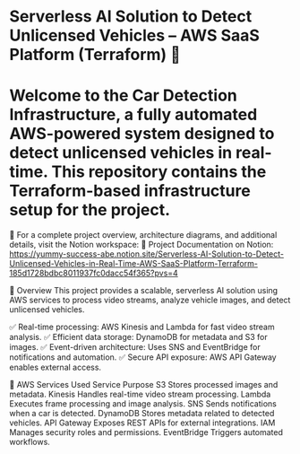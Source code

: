 # Serverless AI Solution to Detect Unlicensed Vehicles – AWS SaaS Platform (Terraform) 🚀
# Welcome to the Car Detection Infrastructure, a fully automated AWS-powered system designed to detect unlicensed vehicles in real-time. This repository contains the Terraform-based infrastructure setup for the project.

🔗 For a complete project overview, architecture diagrams, and additional details, visit the Notion workspace:
📖 Project Documentation on Notion: https://yummy-success-abe.notion.site/Serverless-AI-Solution-to-Detect-Unlicensed-Vehicles-in-Real-Time-AWS-SaaS-Platform-Terraform-185d1728bdbc8011937fc0dacc54f365?pvs=4

🚀 Overview
This project provides a scalable, serverless AI solution using AWS services to process video streams, analyze vehicle images, and detect unlicensed vehicles.

✅ Real-time processing: AWS Kinesis and Lambda for fast video stream analysis.
✅ Efficient data storage: DynamoDB for metadata and S3 for images.
✅ Event-driven architecture: Uses SNS and EventBridge for notifications and automation.
✅ Secure API exposure: AWS API Gateway enables external access.

📌 AWS Services Used
Service	Purpose
S3	Stores processed images and metadata.
Kinesis	Handles real-time video stream processing.
Lambda	Executes frame processing and image analysis.
SNS	Sends notifications when a car is detected.
DynamoDB	Stores metadata related to detected vehicles.
API Gateway	Exposes REST APIs for external integrations.
IAM	Manages security roles and permissions.
EventBridge	Triggers automated workflows.
